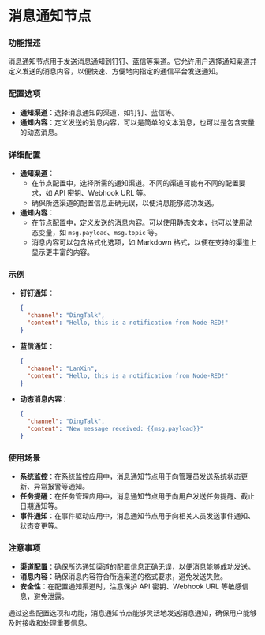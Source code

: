 # 消息通知节点

### **功能描述**

消息通知节点用于发送消息通知到钉钉、蓝信等渠道。它允许用户选择通知渠道并定义发送的消息内容，以便快速、方便地向指定的通信平台发送通知。

### **配置选项**

* **通知渠道**：选择消息通知的渠道，如钉钉、蓝信等。
* **通知内容**：定义发送的消息内容，可以是简单的文本消息，也可以是包含变量的动态消息。

### **详细配置**

* **通知渠道**：
  * 在节点配置中，选择所需的通知渠道。不同的渠道可能有不同的配置要求，如 API 密钥、Webhook URL 等。
  * 确保所选渠道的配置信息正确无误，以便消息能够成功发送。
* **通知内容**：
  * 在节点配置中，定义发送的消息内容。可以使用静态文本，也可以使用动态变量，如 `msg.payload`、`msg.topic` 等。
  * 消息内容可以包含格式化选项，如 Markdown 格式，以便在支持的渠道上显示更丰富的内容。

### **示例**

*   **钉钉通知**：

    ```json
    {
      "channel": "DingTalk",
      "content": "Hello, this is a notification from Node-RED!"
    }
    ```
*   **蓝信通知**：

    ```json
    {
      "channel": "LanXin",
      "content": "Hello, this is a notification from Node-RED!"
    }
    ```
*   **动态消息内容**：

    ```json
    {
      "channel": "DingTalk",
      "content": "New message received: {{msg.payload}}"
    }
    ```

### **使用场景**

* **系统监控**：在系统监控应用中，消息通知节点用于向管理员发送系统状态更新、异常报警等通知。
* **任务提醒**：在任务管理应用中，消息通知节点用于向用户发送任务提醒、截止日期通知等。
* **事件通知**：在事件驱动应用中，消息通知节点用于向相关人员发送事件通知、状态变更等。

### **注意事项**

* **渠道配置**：确保所选通知渠道的配置信息正确无误，以便消息能够成功发送。
* **消息内容**：确保消息内容符合所选渠道的格式要求，避免发送失败。
* **安全性**：在配置通知渠道时，注意保护 API 密钥、Webhook URL 等敏感信息，避免泄露。

通过这些配置选项和功能，消息通知节点能够灵活地发送消息通知，确保用户能够及时接收和处理重要信息。

